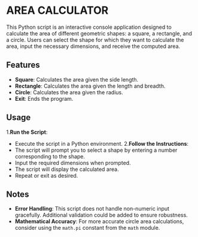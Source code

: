 # AREA CALCULATOR 

This Python script is an interactive console application designed to calculate the area of different geometric shapes: a square, a rectangle, and a circle. Users can select the shape for which they want to calculate the area, input the necessary dimensions, and receive the computed area.

## Features

- **Square**: Calculates the area given the side length.
- **Rectangle**: Calculates the area given the length and breadth.
- **Circle**: Calculates the area given the radius.
- **Exit**: Ends the program.

## Usage

1.**Run the Script**:
  - Execute the script in a Python environment.
2.**Follow the Instructions**:
  - The script will prompt you to select a shape by entering a number corresponding to the shape.
  - Input the required dimensions when prompted.
  - The script will display the calculated area.
  - Repeat or exit as desired.

## Notes

- **Error Handling**: This script does not handle non-numeric input gracefully. Additional validation could be added to ensure robustness.
- **Mathematical Accuracy**: For more accurate circle area calculations, consider using the `math.pi` constant from the `math` module.
